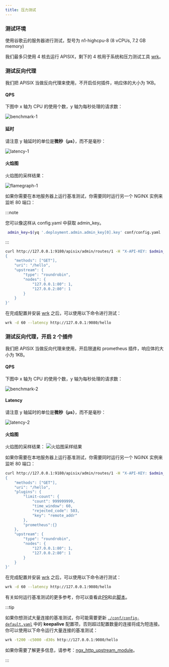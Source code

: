 ```yaml
---
title: 压力测试
---
```


<!--
#
# Licensed to the Apache Software Foundation (ASF) under one or more
# contributor license agreements.  See the NOTICE file distributed with
# this work for additional information regarding copyright ownership.
# The ASF licenses this file to You under the Apache License, Version 2.0
# (the "License"); you may not use this file except in compliance with
# the License.  You may obtain a copy of the License at
#
#     http://www.apache.org/licenses/LICENSE-2.0
#
# Unless required by applicable law or agreed to in writing, software
# distributed under the License is distributed on an "AS IS" BASIS,
# WITHOUT WARRANTIES OR CONDITIONS OF ANY KIND, either express or implied.
# See the License for the specific language governing permissions and
# limitations under the License.
#
-->

### 测试环境

使用谷歌云的服务器进行测试，型号为 n1-highcpu-8 (8 vCPUs, 7.2 GB memory)

我们最多只使用 4 核去运行 APISIX，剩下的 4 核用于系统和压力测试工具 [wrk](https://github.com/wg/wrk)。

### 测试反向代理

我们把 APISIX 当做反向代理来使用，不开启任何插件，响应体的大小为 1KB。

#### QPS

下图中 x 轴为 CPU 的使用个数，y 轴为每秒处理的请求数：

![benchmark-1](../../assets/images/benchmark-1.jpg)

#### 延时

请注意 y 轴延时的单位是**微秒（μs）**，而不是毫秒：

![latency-1](../../assets/images/latency-1.jpg)

#### 火焰图

火焰图的采样结果：

![flamegraph-1](../../assets/images/flamegraph-1.jpg)

如果你需要在本地服务器上运行基准测试，你需要同时运行另一个 NGINX 实例来监听 80 端口：

:::note

您可以像这样从 config.yaml 中获取 admin_key。

```bash
 admin_key=$(yq '.deployment.admin.admin_key[0].key' conf/config.yaml | sed 's/"//g')
```

:::

```bash
curl http://127.0.0.1:9180/apisix/admin/routes/1 -H "X-API-KEY: $admin_key" -X PUT -d '
{
    "methods": ["GET"],
    "uri": "/hello",
    "upstream": {
        "type": "roundrobin",
        "nodes": {
            "127.0.0.1:80": 1,
            "127.0.0.2:80": 1
        }
    }
}'
```

在完成配置并安装 [wrk](https://github.com/wg/wrk/) 之后，可以使用以下命令进行测试：

```bash
wrk -d 60 --latency http://127.0.0.1:9080/hello
```

### 测试反向代理，开启 2 个插件

我们把 APISIX 当做反向代理来使用，开启限速和 prometheus 插件，响应体的大小为 1KB。

#### QPS

下图中 x 轴为 CPU 的使用个数，y 轴为每秒处理的请求数：

![benchmark-2](../../assets/images/benchmark-2.jpg)

#### Latency

请注意 y 轴延时的单位是**微秒（μs）**，而不是毫秒：

![latency-2](../../assets/images/latency-2.jpg)

#### 火焰图

火焰图的采样结果：
![火焰图采样结果](../../assets/images/flamegraph-2.jpg)

如果你需要在本地服务器上运行基准测试，你需要同时运行另一个 NGINX 实例来监听 80 端口：

```bash
curl http://127.0.0.1:9180/apisix/admin/routes/1 -H "X-API-KEY: $admin_key" -X PUT -d '
{
    "methods": ["GET"],
    "uri": "/hello",
    "plugins": {
        "limit-count": {
            "count": 999999999,
            "time_window": 60,
            "rejected_code": 503,
            "key": "remote_addr"
        },
        "prometheus":{}
    },
    "upstream": {
        "type": "roundrobin",
        "nodes": {
            "127.0.0.1:80": 1,
            "127.0.0.2:80": 1
        }
    }
}'
```

在完成配置并安装 [wrk](https://github.com/wg/wrk/) 之后，可以使用以下命令进行测试：

```bash
wrk -d 60 --latency http://127.0.0.1:9080/hello
```

有关如何运行基准测试的更多参考，你可以查看此[PR](https://github.com/apache/apisix/pull/6136)和此[脚本](https://gist.github.com/membphis/137db97a4bf64d3653aa42f3e016bd01)。

:::tip

如果你想测试大量连接的基准测试，你可能需要更新 [`./conf/config-default.yaml`](https://github.com/apache/apisix/blob/master/conf/config-default.yaml#L242) 中的 **keepalive** 配置项，否则超过配置数量的连接将成为短连接。你可以使用以下命令运行大量连接的基准测试：

```bash
wrk -t200 -c5000 -d30s http://127.0.0.1:9080/hello
```

如果你需要了解更多信息，请参考：[ngx_http_upstream_module](http://nginx.org/en/docs/http/ngx_http_upstream_module.html)。

:::
